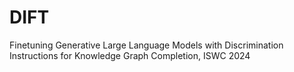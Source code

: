 # DIFT
Finetuning Generative Large Language Models with Discrimination Instructions for Knowledge Graph Completion, ISWC 2024
